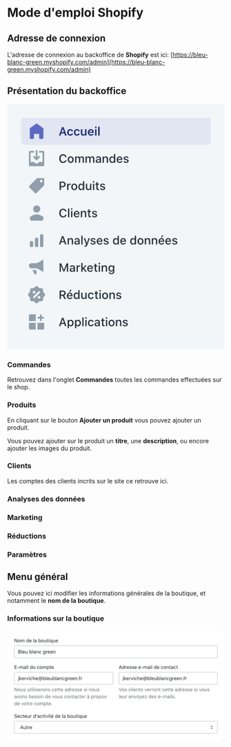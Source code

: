 # Mode d'emploi Shopify

## Adresse de connexion

L'adresse de connexion au backoffice de **Shopify** est ici: [https://bleu-blanc-green.myshopify.com/admin](https://bleu-blanc-green.myshopify.com/admin)

## Présentation du backoffice

![navigation](img/navigation-accueil.png)

### Commandes

Retrouvez dans l'onglet **Commandes** toutes les commandes effectuées sur le shop.

### Produits

En cliquant sur le bouton **Ajouter un produit** vous pouvez ajouter un produit.

Vous pouvez ajouter sur le produit un **titre**, une **description**, ou encore ajouter les images du produit.

### Clients

Les comptes des clients incrits sur le site ce retrouve ici.

### Analyses des données

### Marketing

### Réductions

### Paramètres

## Menu général

Vous pouvez ici modifier les informations générales de la boutique, et notamment le **nom de la boutique**.

### Informations sur la boutique

![parametres-menu-general](img/parametres-menu-general.png)
